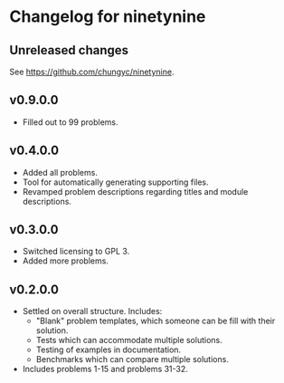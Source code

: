 # Changelog for ninetynine

## Unreleased changes

See https://github.com/chungyc/ninetynine.

## v0.9.0.0

*   Filled out to 99 problems.

## v0.4.0.0

*   Added all problems.
*   Tool for automatically generating supporting files.
*   Revamped problem descriptions regarding titles and module descriptions.

## v0.3.0.0

*   Switched licensing to GPL 3.
*   Added more problems.

## v0.2.0.0

*   Settled on overall structure.  Includes:
    *   "Blank" problem templates, which someone can be fill with their solution.
    *   Tests which can accommodate multiple solutions.
    *   Testing of examples in documentation.
    *   Benchmarks which can compare multiple solutions.
*   Includes problems 1-15 and problems 31-32.
